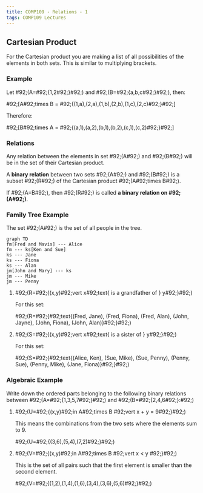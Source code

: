 ```yaml
---
title: COMP109 - Relations - 1
tags: COMP109 Lectures
---
```

## Cartesian Product
For the Cartesian product you are making a list of all possibilities of the elements in both sets. This is similar to multiplying brackets.

### Example
Let \#92;(A=\#92;{1,2\#92;}\#92;) and \#92;(B=\#92;{a,b,c\#92;}\#92;), then:

\#92;[A\#92;times B = \#92;{(1,a),(2,a),(1,b),(2,b),(1,c),(2,c)\#92;}\#92;]

Therefore:

\#92;[B\#92;times A = \#92;{(a,1),(a,2),(b,1),(b,2),(c,1),(c,2)\#92;}\#92;]

### Relations
Any relation between the elements in set \#92;(A\#92;) and \#92;(B\#92;) will be in the set of their Cartesian product.

A **binary relation** between two sets \#92;(A\#92;) and \#92;(B\#92;) is a subset \#92;(R\#92;) of the Cartesian product \#92;(A\#92;times B\#92;).

If \#92;(A=B\#92;), then \#92;(R\#92;) is called **a binary relation on \#92;(A\#92;)**.

### Family Tree Example
The set \#92;(A\#92;) is the set of all people in the tree.

```mermaid
graph TD
fm[Fred and Mavis] --- Alice
fm --- ks[Ken and Sue]
ks --- Jane
ks --- Fiona
ks --- Alan
jm[John and Mary] --- ks
jm --- Mike
jm --- Penny
```

1. \#92;(R=\#92;{(x,y)\#92;vert x\#92;text{ is a grandfather of } y\#92;}\#92;)

	For this set:

	\#92;(R=\#92;{\#92;text{(Fred, Jane), (Fred, Fiona), (Fred, Alan), (John, Jayne), (John, Fiona), (John, Alan)}\#92;}\#92;)

2. \#92;(S=\#92;{(x,y)\#92;vert x\#92;text{ is a sister of } y\#92;}\#92;)

	For this set:

	\#92;(S=\#92;{\#92;text{(Alice, Ken), (Sue, Mike), (Sue, Penny), (Penny, Sue), (Penny, Mike), (Jane, Fiona)}\#92;}\#92;)

### Algebraic Example
Write down the ordered parts belonging to the following binary relations between \#92;(A=\#92;{1,3,5,7\#92;}\#92;) and \#92;(B=\#92;{2,4,6\#92;}:\#92;)

1. \#92;(U=\#92;{(x,y)\#92;in A\#92;times B \#92;vert x + y = 9\#92;}\#92;)

	This means the combinations from the two sets where the elements sum to 9.

	\#92;(U=\#92;{(3,6),(5,4),(7,2)\#92;}\#92;)

2. \#92;(V=\#92;{(x,y)\#92;in A\#92;times B \#92;vert x < y \#92;}\#92;)

	This is the set of all pairs such that the first element is smaller than the second element.

	\#92;(V=\#92;{(1,2),(1,4),(1,6),(3,4),(3,6),(5,6)\#92;}\#92;)
